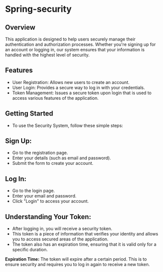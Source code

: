 ﻿# Spring-security

## Overview
This application is designed to help users securely manage their authentication and authorization processes. Whether you're signing up for an account or logging in, our system ensures that your information is handled with the highest level of security.

## Features
- User Registration: Allows new users to create an account.
- User Login: Provides a secure way to log in with your credentials.
- Token Management: Issues a secure token upon login that is used to access various features of the application.

## Getting Started
- To use the Security System, follow these simple steps:

## Sign Up:
- Go to the registration page.
- Enter your details (such as email and password).
- Submit the form to create your account.

## Log In:
- Go to the login page.
- Enter your email and password.
- Click "Login" to access your account.

## Understanding Your Token:
- After logging in, you will receive a security token.
- This token is a piece of information that verifies your identity and allows you to access secured areas of the application.
- The token also has an expiration time, ensuring that it is valid only for a specific duration.

**Expiration Time:** The token will expire after a certain period. This is to ensure security and requires you to log in again to receive a new token.
